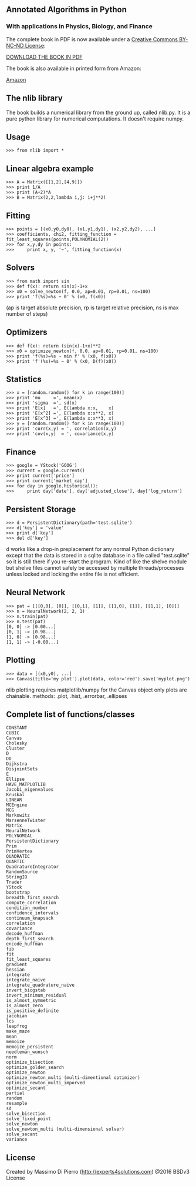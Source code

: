 ## Annotated Algorithms in Python

### With applications in Physics, Biology, and Finance

The complete book in PDF is now available under a [Creative Commons BY-NC-ND License](http://creativecommons.org/licenses/by-nc-nd/3.0/legalcode):

[DOWNLOAD THE BOOK IN PDF](https://raw.githubusercontent.com/mdipierro/nlib/master/docs/book_numerical.pdf)

The book is also available in printed form from Amazon:

[Amazon](http://www.amazon.com/Annotated-Algorithms-Python-Applications-Physics/dp/0991160401)

## The nlib library

The book builds a numerical library from the ground up, called nlib.py.
It is a pure python library for numerical computations. It doesn't require numpy.

## Usage

    >>> from nlib import *

## Linear algebra example

    >>> A = Matrix([[1,2],[4,9]])
    >>> print 1/A 
    >>> print (A+2)*A
    >>> B = Matrix(2,2,lambda i,j: i+j**2)

## Fitting

    >>> points = [(x0,y0,dy0), (x1,y1,dy1), (x2,y2,dy2), ...]
    >>> coefficients, chi2, fitting_function = fit_least_squares(points,POLYNOMIAL(2))
    >>> for x,y,dy in points:
    >>>     print x, y, '~', fitting_function(x)

## Solvers
    
    >>> from math import sin
    >>> def f(x): return sin(x)-1+x
    >>> x0 = solve_newton(f, 0.0, ap=0.01, rp=0.01, ns=100)
    >>> print 'f(%s)=%s ~ 0' % (x0, f(x0))

(ap is target absolute precision, rp is target relative precision, ns is max number of steps)

## Optimizers

    >>> def f(x): return (sin(x)-1+x)**2
    >>> x0 = optimize_newton(f, 0.0, ap=0.01, rp=0.01, ns=100)
    >>> print 'f(%s)=%s ~ min f' % (x0, f(x0))    
    >>> print 'f'(%s)=%s ~ 0' % (x0, D(f)(x0))    

## Statistics

    >>> x = [random.random() for k in range(100)]
    >>> print 'mu     =', mean(x)
    >>> print 'sigma  =', sd(x)
    >>> print 'E[x]   =', E(lambda x:x,    x)
    >>> print 'E[x^2] =', E(lambda x:x**2, x)
    >>> print 'E[x^3] =', E(lambda x:x**3, x)
    >>> y = [random.random() for k in range(100)]
    >>> print 'corr(x,y) = ', correlation(x,y)
    >>> print 'cov(x,y)  = ', covariance(x,y)

## Finance

    >>> google = YStock('GOOG')
    >>> current = google.current()
    >>> print current['price']                                                                          
    >>> print current['market_cap']                                                                
    >>> for day in google.historical():
    >>>     print day['date'], day['adjusted_close'], day['log_return']

## Persistent Storage

    >>> d = PersistentDictionary(path='test.sqlite')
    >>> d['key'] = 'value'
    >>> print d['key']
    >>> del d['key']

d works like a drop-in preplacement for any normal Python dictionary except that the data is stored in a sqlite database in a file called  "test.sqlite" so it is still there if you re-start the program. Kind of like the shelve module but shelve files cannot safely be accessed by multiple threads/processes unless locked and locking the entire file is not efficient.

## Neural Network

    >>> pat = [[[0,0], [0]], [[0,1], [1]], [[1,0], [1]], [[1,1], [0]]]
    >>> n = NeuralNetwork(2, 2, 1)
    >>> n.train(pat)
    >>> n.test(pat)
    [0, 0] -> [0.00...]
    [0, 1] -> [0.98...]
    [1, 0] -> [0.98...]
    [1, 1] -> [-0.00...]

## Plotting

    >>> data = [(x0,y0), ...]
    >>> Canvas(title='my plot').plot(data, color='red').save('myplot.png')

nlib plotting requires matplotlib/numpy for the Canvas object only
plots are chainable. methods: .plot, .hist, .errorbar, .ellipses

## Complete list of functions/classes

    CONSTANT
    CUBIC
    Canvas
    Cholesky
    Cluster
    D
    DD
    Dijkstra
    DisjointSets
    E
    Ellipse
    HAVE_MATPLOTLIB
    Jacobi_eigenvalues
    Kruskal
    LINEAR
    MCEngine
    MCG
    Markowitz
    MarsenneTwister
    Matrix
    NeuralNetwork
    POLYNOMIAL
    PersistentDictionary
    Prim
    PrimVertex
    QUADRATIC
    QUARTIC
    QuadratureIntegrator
    RandomSource
    StringIO
    Trader
    YStock
    bootstrap
    breadth_first_search
    compute_correlation
    condition_number
    confidence_intervals
    continuum_knapsack
    correlation
    covariance
    decode_huffman
    depth_first_search
    encode_huffman
    fib
    fit
    fit_least_squares
    gradient
    hessian
    integrate
    integrate_naive
    integrate_quadrature_naive
    invert_bicgstab
    invert_minimum_residual
    is_almost_symmetric
    is_almost_zero
    is_positive_definite
    jacobian
    lcs
    leapfrog
    make_maze
    mean
    memoize
    memoize_persistent
    needleman_wunsch
    norm
    optimize_bisection
    optimize_golden_search
    optimize_newton
    optimize_newton_multi (multi-dimentional optimizer)
    optimize_newton_multi_imporved
    optimize_secant
    partial
    random
    resample
    sd
    solve_bisection
    solve_fixed_point
    solve_newton
    solve_newton_multi (multi-dimensional solver)
    solve_secant
    variance

## License

Created by Massimo Di Pierro (http://experts4solutions.com) @2016 BSDv3 License
